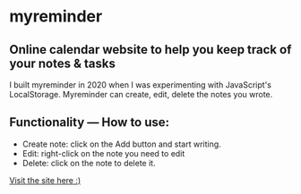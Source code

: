 # myreminder
## Online calendar website to help you keep track of your notes & tasks

I built myreminder in 2020 when I was experimenting with JavaScript's LocalStorage. Myreminder can create, edit, delete the notes you wrote.
## Functionality — How to use:
- Create note: click on the Add button and start writing.
- Edit: right-click on the note you need to edit
- Delete: click on the note to delete it.

[Visit the site here :)](https://leenasalman.github.io/myreminder/) 
